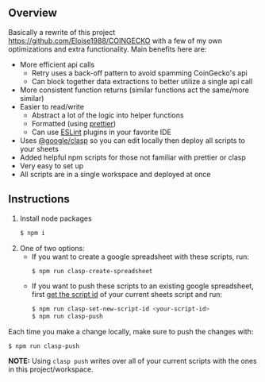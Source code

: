 ## Overview

Basically a rewrite of this project https://github.com/Eloise1988/COINGECKO with a few of my own optimizations and extra functionality. Main benefits here are:
- More efficient api calls
    - Retry uses a back-off pattern to avoid spamming CoinGecko's api
    - Can block together data extractions to better utilize a single api call
- More consistent function returns (similar functions act the same/more similar)
- Easier to read/write
    - Abstract a lot of the logic into helper functions
    - Formatted (using [prettier](https://www.npmjs.com/package/prettier))
    - Can use [ESLint](https://www.npmjs.com/package/eslint) plugins in your favorite IDE
- Uses [@google/clasp](https://www.npmjs.com/package/@google/clasp) so you can edit locally then deploy all scripts to your sheets
- Added helpful npm scripts for those not familiar with prettier or clasp
- Very easy to set up
- All scripts are in a single workspace and deployed at once

## Instructions
1. Install node packages
    ```bash
    $ npm i
    ```
2. One of two options:
    - If you want to create a google spreadsheet with these scripts, run:
        ```bash
        $ npm run clasp-create-spreadsheet 
        ```
    - If you want to push these scripts to an existing google spreadsheet, first [get the script id](https://stackoverflow.com/a/36001790) of your current sheets script and run:
        ```bash
        $ npm run clasp-set-new-script-id <your-script-id>
        $ npm run clasp-push
        ```
Each time you make a change locally, make sure to push the changes with:
```
$ npm run clasp-push
```

**NOTE:** Using `clasp push` writes over all of your current scripts with the ones in this project/workspace.
